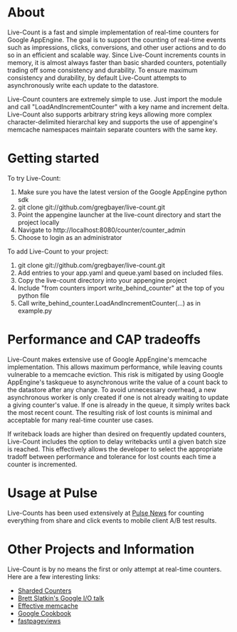 # About

Live-Count is a fast and simple implementation of real-time counters for Google AppEngine.  The goal is to support the counting of real-time events such as impressions, clicks, conversions, and other user actions and to do so in an efficient and scalable way.  Since Live-Count increments counts in memory, it is  almost always faster than basic sharded counters, potentially trading off some consistency and durability.  To ensure maximum consistency and durability, by default Live-Count attempts to asynchronously write each update to the datastore.

Live-Count counters are extremely simple to use.  Just import the module and call "LoadAndIncrementCounter" with a key name and increment delta.  Live-Count also supports arbitrary string keys allowing more complex character-delimited hierarchal key and supports the use of appengine's memcache namespaces maintain separate counters with the same key.

# Getting started

To try Live-Count:
1. Make sure you have the latest version of the Google AppEngine python sdk
2. git clone git://github.com/gregbayer/live-count.git
3. Point the appengine launcher at the live-count directory and start the project locally
4. Navigate to http://localhost:8080/counter/counter_admin
5. Choose to login as an administrator

To add Live-Count to your project:
1. git clone git://github.com/gregbayer/live-count.git
2. Add entries to your app.yaml and queue.yaml based on included files.
3. Copy the live-count directory into your appengine project
4. Include "from counters import write_behind_counter" at the top of you python file
5. Call write_behind_counter.LoadAndIncrementCounter(...) as in example.py

# Performance and CAP tradeoffs

Live-Count makes extensive use of Google AppEngine's memcache implementation.  This allows maximum performance, while leaving counts vulnerable to a memcache eviction.  This risk is mitigated by using Google AppEngine's taskqueue to asynchronous write the value of a count back to the datastore after any change.  To avoid unnecessary overhead, a new asynchronous worker is only created if one is not already waiting to update a giving counter's value.  If one is already in the queue, it simply writes back the most recent count.  The resulting risk of lost counts is minimal and acceptable for many real-time counter use cases.

If writeback loads are higher than desired on frequently updated counters, Live-Count includes the option to delay writebacks until a given batch size is reached.  This effectively allows the developer to select the appropriate tradoff between performance and tolerance for lost counts each time a counter is incremented.

# Usage at Pulse

Live-Counts has been used extensively at [Pulse News](http://pulsene.ws) for counting everything from share and click events to mobile client A/B test results. 

# Other Projects and Information

Live-Count is by no means the first or only attempt at real-time counters.  Here are a few interesting links:

* [Sharded Counters](http://code.google.com/appengine/articles/sharding_counters.html)
* [Brett Slatkin's Google I/O talk](http://sites.google.com/site/io/building-scalable-web-applications-with-google-app-engine)
* [Effective memcache](http://code.google.com/appengine/articles/scaling/memcache.html)
* [Google Cookbook](http://appengine-cookbook.appspot.com/recipe/high-concurrency-counters-without-sharding/)
* [fastpageviews](http://code.google.com/p/fastpageviews/)



